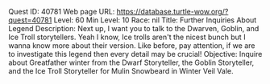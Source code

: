 Quest ID: 40781
Web page URL: https://database.turtle-wow.org/?quest=40781
Level: 60
Min Level: 10
Race: nil
Title: Further Inquiries About Legend
Description: Next up, I want you to talk to the Dwarven, Goblin, and Ice Troll storytellers. Yeah I know, Ice trolls aren't the nicest bunch but I wanna know more about their version. Like before, pay attention, if we are to investigate this legend then every detail may be crucial!
Objective: Inquire about Greatfather winter from the Dwarf Storyteller, the Goblin Storyteller, and the Ice Troll Storyteller for Mulin Snowbeard in Winter Veil Vale.
